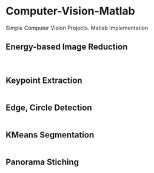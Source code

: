 # Computer-Vision-Matlab
Simple Computer Vision Projects. Matlab Implementation

## Energy-based Image Reduction
<img source='02_Energy_Based_Image_Reduction/my_image_energy.png'>
<img source='02_Energy_Based_Image_Reduction/my_image_reduced.png'>

## Keypoint Extraction
<img source='03_Keypoint_Extraction/my_image_harris.png.png'>

## Edge, Circle Detection
<img source='04_Edge_Circle_Detection_and_KMeans_Segmentation/my_image_circles.png'>

## KMeans Segmentation
<img source='04_Edge_Circle_Detection_and_KMeans_Segmentation/fish_k10.png'>

## Panorama Stiching
<img source='05_Mosaic_Homography/uttower_mosaic.png'>
